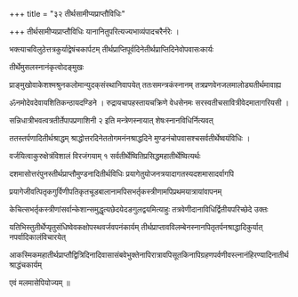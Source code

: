 +++
title = "३२ तीर्थसामीप्यप्राप्तौविधिः"

+++
तीर्थसामीप्यप्राप्तौविधिः यानानितुपरित्यज्यभाव्यंपादचरैर्नरेः ।

भक्त्याचविलुठेत्तत्रकुर्याद्वेषंचकार्पटम् तीर्थप्राप्तिपूर्वदिनेतीर्थप्राप्तिदिनेवोपवासःकार्यः

तीर्थेमुसलस्नानंकृत्वोदङ्‌मुखः

प्राङ्मुखोवाकेशश्मश्रुनकलोमान्युदक्‌संस्थानिवापयेत् ततःसमन्त्रकंस्नानम् तत्रप्रणवेनजलमालोड्यतीर्थमावाह्य

ॐनमोदेवदेवायशितिकन्ठायदण्डिने । रुद्रायचापहस्तायचक्रिणे वेधसेनमः सरस्वतीचसावित्रीवेदमातागरियसी ।

सन्निधात्रीभवत्वत्रतीर्तेपापप्रणाशिनी २ इति मन्त्रेणस्नायात् शेषःस्नानविधिर्नित्यवत्

ततस्तर्पणादितीर्थश्राद्धम् श्राद्धोत्तरदिनेततोगमनंनश्राद्धदिने मुण्डनंचोपवासश्चसर्वतीर्थेष्वयंविधिः ।

वर्जयित्वाकुरुक्षेत्रंविशालं विरजंगयाम् १ सर्वतीर्थेष्वितिप्रसिद्धमहातीर्थेष्वित्यर्थः

दशमासोत्तरंपुनस्तीर्थप्राप्तौमुण्डनादितीर्थविधिः प्रयागेतुयोजनत्रयादागतस्यदशमासादर्वागपि

प्रयागेजीवत्पितृकगुर्विणीपतिकृतचूडबालानामपिसभर्तृकस्त्रीणामपिप्रथमयात्रायांवापनम्

केचित्सभर्तृकस्त्रीणांसर्वान्केशान्समुद्धृत्यछेदयेदङगुलद्वयमित्याहुः तत्रवेणीदानाविधिर्द्वितीयपरिच्छेदे उक्तः

यतिभिस्तुतीर्थेप्यृतुसंधिष्वेवकक्षोपस्थवर्जवपनंकार्यम् तीर्थप्राप्तावविलम्बेनस्नानपितृतर्पनश्राद्धादिकुर्यात् नपर्वादिकालंविचारयेत्

आकस्मिकमहातीर्थप्राप्तौद्वित्रिदिनादिवासासंबवेभुक्तेनापिरात्रावपिसूतकिनापिग्रहणपर्वणीवस्त्नानंहिरण्यादिनातीर्थश्राद्धंचकार्यम्

एवं मलमासेपियोज्यम् ॥
